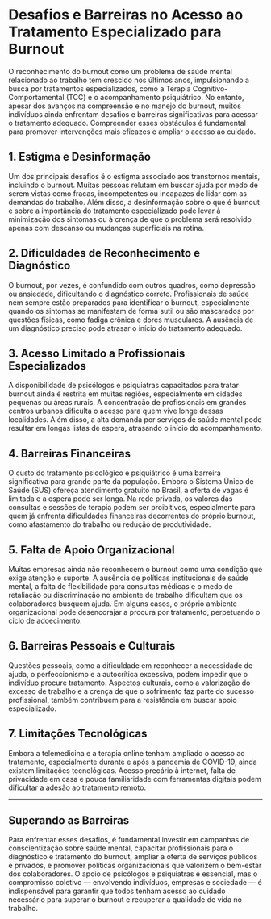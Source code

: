 
# Desafios e Barreiras no Acesso ao Tratamento Especializado para Burnout

O reconhecimento do burnout como um problema de saúde mental relacionado ao trabalho tem crescido nos últimos anos, impulsionando a busca por tratamentos especializados, como a Terapia Cognitivo-Comportamental (TCC) e o acompanhamento psiquiátrico. No entanto, apesar dos avanços na compreensão e no manejo do burnout, muitos indivíduos ainda enfrentam desafios e barreiras significativas para acessar o tratamento adequado. Compreender esses obstáculos é fundamental para promover intervenções mais eficazes e ampliar o acesso ao cuidado.

## 1. Estigma e Desinformação

Um dos principais desafios é o estigma associado aos transtornos mentais, incluindo o burnout. Muitas pessoas relutam em buscar ajuda por medo de serem vistas como fracas, incompetentes ou incapazes de lidar com as demandas do trabalho. Além disso, a desinformação sobre o que é burnout e sobre a importância do tratamento especializado pode levar à minimização dos sintomas ou à crença de que o problema será resolvido apenas com descanso ou mudanças superficiais na rotina.

## 2. Dificuldades de Reconhecimento e Diagnóstico

O burnout, por vezes, é confundido com outros quadros, como depressão ou ansiedade, dificultando o diagnóstico correto. Profissionais de saúde nem sempre estão preparados para identificar o burnout, especialmente quando os sintomas se manifestam de forma sutil ou são mascarados por questões físicas, como fadiga crônica e dores musculares. A ausência de um diagnóstico preciso pode atrasar o início do tratamento adequado.

## 3. Acesso Limitado a Profissionais Especializados

A disponibilidade de psicólogos e psiquiatras capacitados para tratar burnout ainda é restrita em muitas regiões, especialmente em cidades pequenas ou áreas rurais. A concentração de profissionais em grandes centros urbanos dificulta o acesso para quem vive longe dessas localidades. Além disso, a alta demanda por serviços de saúde mental pode resultar em longas listas de espera, atrasando o início do acompanhamento.

## 4. Barreiras Financeiras

O custo do tratamento psicológico e psiquiátrico é uma barreira significativa para grande parte da população. Embora o Sistema Único de Saúde (SUS) ofereça atendimento gratuito no Brasil, a oferta de vagas é limitada e a espera pode ser longa. Na rede privada, os valores das consultas e sessões de terapia podem ser proibitivos, especialmente para quem já enfrenta dificuldades financeiras decorrentes do próprio burnout, como afastamento do trabalho ou redução de produtividade.

## 5. Falta de Apoio Organizacional

Muitas empresas ainda não reconhecem o burnout como uma condição que exige atenção e suporte. A ausência de políticas institucionais de saúde mental, a falta de flexibilidade para consultas médicas e o medo de retaliação ou discriminação no ambiente de trabalho dificultam que os colaboradores busquem ajuda. Em alguns casos, o próprio ambiente organizacional pode desencorajar a procura por tratamento, perpetuando o ciclo de adoecimento.

## 6. Barreiras Pessoais e Culturais

Questões pessoais, como a dificuldade em reconhecer a necessidade de ajuda, o perfeccionismo e a autocrítica excessiva, podem impedir que o indivíduo procure tratamento. Aspectos culturais, como a valorização do excesso de trabalho e a crença de que o sofrimento faz parte do sucesso profissional, também contribuem para a resistência em buscar apoio especializado.

## 7. Limitações Tecnológicas

Embora a telemedicina e a terapia online tenham ampliado o acesso ao tratamento, especialmente durante e após a pandemia de COVID-19, ainda existem limitações tecnológicas. Acesso precário à internet, falta de privacidade em casa e pouca familiaridade com ferramentas digitais podem dificultar a adesão ao tratamento remoto.

---

## Superando as Barreiras

Para enfrentar esses desafios, é fundamental investir em campanhas de conscientização sobre saúde mental, capacitar profissionais para o diagnóstico e tratamento do burnout, ampliar a oferta de serviços públicos e privados, e promover políticas organizacionais que valorizem o bem-estar dos colaboradores. O apoio de psicólogos e psiquiatras é essencial, mas o compromisso coletivo — envolvendo indivíduos, empresas e sociedade — é indispensável para garantir que todos tenham acesso ao cuidado necessário para superar o burnout e recuperar a qualidade de vida no trabalho.
```
